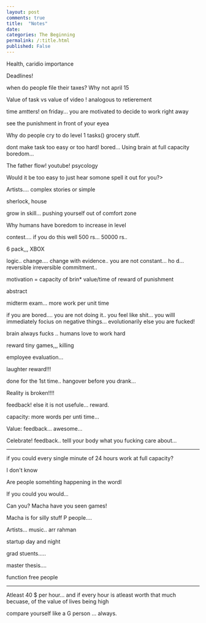 ```yaml
---
layout: post
comments: true
title:  "Notes"
date:    
categories: The Beginning
permalink: /:title.html
published: False
---
```



Health, caridio importance	

Deadlines!

when do people file their taxes? Why not april 15

Value of task vs value of video ! analogous to retierement 

time amtters! on friday... you are motivated to decide to work right away

see the punishment in front of your eyea


Why do people cry to do level 1 tasks() grocery stuff.

dont make task too easy or too hard! bored... Using brain at full capacity boredom...

The father flow! youtube! psycology


Would it be too easy to just hear somone spell it out for you?>

Artists.... complex stories or simple


sherlock, house

grow in skill... pushing yourself out of comfort zone

Why humans have boredom to increase in level

contest.... if you do this well 500 rs... 50000 rs..

6 pack,,, XBOX


logic.. change.... change with evidence.. you are not constant... ho d... reversible irreversible commitment..

motivation = capacity of brin* value/time of reward of punishment


abstract


 midterm exam... more work per unit time

if you are bored.... you are not doing it.. you feel like shit... you willl immediately focius on negative things... evolutionarily else you are fucked!

brain always fucks .. humans love to work hard

reward tiny games,,, killing

employee evaluation...

laughter reward!!! 

done for the 1st time.. hangover before you drank...

Reality is broken!!!!

feedback! else it is not usefule... reward.

capacity: more words per unti time...

Value: feedback... awesome...  

Celebrate! feedback.. telll your body what you fucking care about...

----
if you could every single minute of 24 hours work at full capacity?

I don't know

Are people somehting happening in the wordl

If you could you would...

Can you? 
Macha have you seen games!

Macha is for silly stuff
P people....

Artists... music.. arr rahman

startup day and night

grad stuents..... 

master thesis.... 

function free people 

---

Atleast 40 $ per hour... and if every hour is atleast worth that much becuase, of the value of lives being high


compare yourself like a G person ... always.







